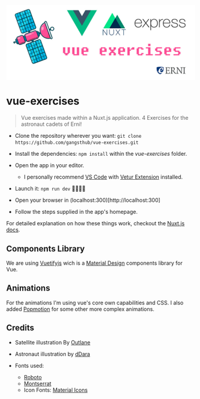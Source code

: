 <p align="center">
  <img style="display:block; margin:auto" src="cover.jpg">
</p>

# vue-exercises

> Vue exercises made within a Nuxt.js application. 4 Exercises for the astronaut cadets of Erni!

* Clone the repository wherever you want: `git clone https://github.com/gangsthub/vue-exercises.git`

* Install the dependencies: `npm install` within the _vue-exercises_ folder.

* Open the app in your editor.

  - I personally recommend [VS Code](https://code.visualstudio.com/download) with [Vetur Extension](https://marketplace.visualstudio.com/items?itemName=octref.vetur) installed.

* Launch it: `npm run dev` 💪🏾🚀🛫

* Open your browser in (localhost:300)[http://localhost:300]

* Follow the steps supplied in the app's homepage.

For detailed explanation on how these things work, checkout the [Nuxt.js docs](https://github.com/nuxt/nuxt.js).

## Components Library

We are using [Vuetifyjs](https://vuetifyjs.com) wich is a [Material Design](http://material.io/) components library for Vue.

## Animations

For the animations I'm using vue's core own capabilities and CSS. I also added [Popmotion](https://popmotion.io) for some other more complex animations.

## Credits

- Satellite illustration By [Outlane](https://gumroad.com/l/flying-objects)
- Astronaut illustration by [dDara](https://thenounproject.com/dDara/collection/aerospace-and-astronomy/?i=1616385)
- Fonts used:

  - [Roboto](https://fonts.google.com/specimen/Roboto)
  - [Montserrat](https://github.com/JulietaUla/Montserrat)
  - Icon Fonts: [Material Icons](http://material.io/icons)